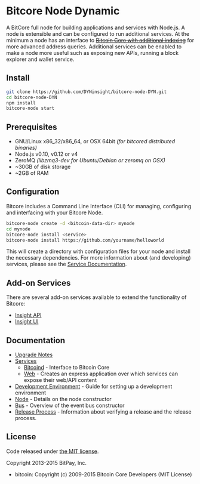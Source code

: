 Bitcore Node Dynamic
============

A BitCore full node for building applications and services with Node.js. A node is extensible and can be configured to run additional services. At the minimum a node has an interface to ~~[Bitcoin Core with additional indexing](https://github.com/bitpay/bitcoin/tree/0.12.1-bitcore)~~ for more advanced address queries. Additional services can be enabled to make a node more useful such as exposing new APIs, running a block explorer and wallet service.

## Install

```bash
git clone https://github.com/DYNinsight/bitcore-node-DYN.git
cd bitcore-node-DYN
npm install
bitcore-node start
```

## Prerequisites

- GNU/Linux x86_32/x86_64, or OSX 64bit *(for bitcored distributed binaries)*
- Node.js v0.10, v0.12 or v4
- ZeroMQ *(libzmq3-dev for Ubuntu/Debian or zeromq on OSX)*
- ~30GB of disk storage
- ~2GB of RAM

## Configuration

Bitcore includes a Command Line Interface (CLI) for managing, configuring and interfacing with your Bitcore Node.

```bash
bitcore-node create -d <bitcoin-data-dir> mynode
cd mynode
bitcore-node install <service>
bitcore-node install https://github.com/yourname/helloworld
```

This will create a directory with configuration files for your node and install the necessary dependencies. For more information about (and developing) services, please see the [Service Documentation](docs/services.md).

## Add-on Services

There are several add-on services available to extend the functionality of Bitcore:

- [Insight API](https://github.com/DYNinsight/insight-api-DYN)
- [Insight UI](https://github.com/DYNinsight/insight-ui-DYN)

## Documentation

- [Upgrade Notes](docs/upgrade.md)
- [Services](docs/services.md)
  - [Bitcoind](docs/services/bitcoind.md) - Interface to Bitcoin Core
  - [Web](docs/services/web.md) - Creates an express application over which services can expose their web/API content
- [Development Environment](docs/development.md) - Guide for setting up a development environment
- [Node](docs/node.md) - Details on the node constructor
- [Bus](docs/bus.md) - Overview of the event bus constructor
- [Release Process](docs/release.md) - Information about verifying a release and the release process.


## License

Code released under [the MIT license](https://github.com/bitpay/bitcore-node/blob/master/LICENSE).

Copyright 2013-2015 BitPay, Inc.

- bitcoin: Copyright (c) 2009-2015 Bitcoin Core Developers (MIT License)
